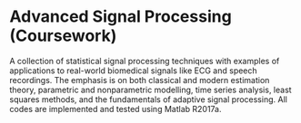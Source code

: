 # Advanced Signal Processing (Coursework)
A collection of statistical signal processing techniques with examples of applications to real-world biomedical signals like ECG and speech recordings. The emphasis is on both classical and modern estimation theory, parametric and nonparametric modelling, time series analysis, least squares methods, and the fundamentals of adaptive signal processing. All codes are implemented and tested using Matlab R2017a.